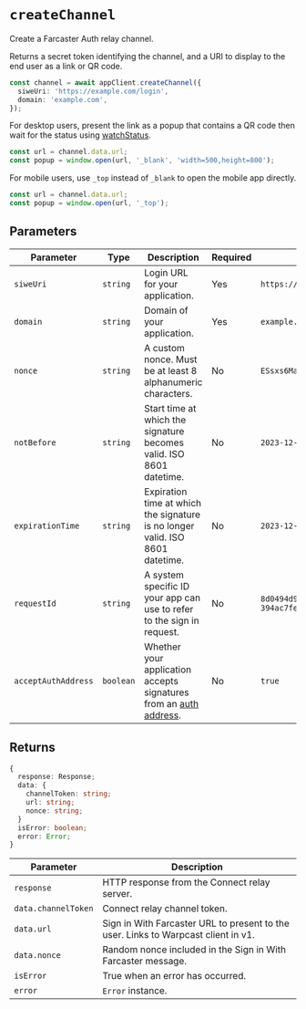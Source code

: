 # `createChannel`

Create a Farcaster Auth relay channel.

Returns a secret token identifying the channel, and a URI to display to the end user as a link or QR code.

```ts
const channel = await appClient.createChannel({
  siweUri: 'https://example.com/login',
  domain: 'example.com',
});
```

For desktop users, present the link as a popup that contains a QR code then wait for the status using [watchStatus](./watch-status.md).

```ts
const url = channel.data.url;
const popup = window.open(url, '_blank', 'width=500,height=800');
```

For mobile users, use `_top` instead of `_blank` to open the mobile app directly.
```ts
const url = channel.data.url;
const popup = window.open(url, '_top');
```

## Parameters

| Parameter           | Type      | Description                                                                                                                   | Required | Example                                |
| ------------------- | --------- | ----------------------------------------------------------------------------------------------------------------------------- | -------- | -------------------------------------- |
| `siweUri`           | `string`  | Login URL for your application.                                                                                               | Yes      | `https://example.com/login`            |
| `domain`            | `string`  | Domain of your application.                                                                                                   | Yes      | `example.com`                          |
| `nonce`             | `string`  | A custom nonce. Must be at least 8 alphanumeric characters.                                                                   | No       | `ESsxs6MaFio7OvqWb`                    |
| `notBefore`         | `string`  | Start time at which the signature becomes valid. ISO 8601 datetime.                                                           | No       | `2023-12-20T23:21:24.917Z`             |
| `expirationTime`    | `string`  | Expiration time at which the signature is no longer valid. ISO 8601 datetime.                                                 | No       | `2023-12-20T23:21:24.917Z`             |
| `requestId`         | `string`  | A system specific ID your app can use to refer to the sign in request.                                                        | No       | `8d0494d9-e0cf-402b-ab0a-394ac7fe07a0` |
| `acceptAuthAddress` | `boolean` | Whether your application accepts signatures from an [auth address](https://github.com/farcasterxyz/protocol/discussions/225). | No       | `true`                                 |

## Returns

```ts
{
  response: Response;
  data: {
    channelToken: string;
    url: string;
    nonce: string;
  }
  isError: boolean;
  error: Error;
}
```

| Parameter           | Description                                                                        |
| ------------------- | ---------------------------------------------------------------------------------- |
| `response`          | HTTP response from the Connect relay server.                                       |
| `data.channelToken` | Connect relay channel token.                                                       |
| `data.url`          | Sign in With Farcaster URL to present to the user. Links to Warpcast client in v1. |
| `data.nonce`        | Random nonce included in the Sign in With Farcaster message.                       |
| `isError`           | True when an error has occurred.                                                   |
| `error`             | `Error` instance.                                                                  |
